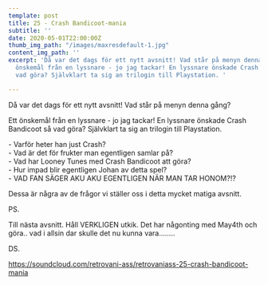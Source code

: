 ```yaml
---
template: post
title: 25 - Crash Bandicoot-mania
subtitle: ''
date: 2020-05-01T22:00:00Z
thumb_img_path: "/images/maxresdefault-1.jpg"
content_img_path: ''
excerpt: 'Då var det dags för ett nytt avsnitt! Vad står på menyn denna gång?  Ett
  önskemål från en lyssnare - jo jag tackar! En lyssnare önskade Crash Bandicoot så
  vad göra? Självklart ta sig an trilogin till Playstation. '

---
```

Då var det dags för ett nytt avsnitt! Vad står på menyn denna gång? 

Ett önskemål från en lyssnare - jo jag tackar! En lyssnare önskade Crash Bandicoot så vad göra? Självklart ta sig an trilogin till Playstation. 

\- Varför heter han just Crash?  
\- Vad är det för frukter man egentligen samlar på?  
\- Vad har Looney Tunes med Crash Bandicoot att göra?  
\- Hur impad blir egentligen Johan av detta spel?  
\- VAD FAN SÄGER AKU AKU EGENTLIGEN NÄR MAN TAR HONOM?!?

Dessa är några av de frågor vi ställer oss i detta mycket matiga avsnitt.

PS.

Till nästa avsnitt. Håll VERKLIGEN utkik. Det har någonting med May4th och göra.. vad i allsin dar skulle det nu kunna vara........

DS.  
  
https://soundcloud.com/retrovani-ass/retrovaniass-25-crash-bandicoot-mania